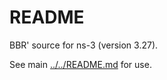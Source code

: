 # README

BBR' source for ns-3 (version 3.27).

See main [../../README.md](../../README.md) for use.
